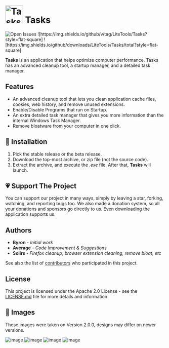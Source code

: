 

# <img src="https://user-images.githubusercontent.com/53088136/129425927-00413aa1-ca44-4ee5-a4ce-7d276cf2189c.png" alt="Tasks Logo" width='56' height='56' />  Tasks 
<img src="https://img.shields.io/github/issues-raw/LiteTools/Tasks?label=total%20open%20issues" alt="Open Issues" /> 
![https://img.shields.io/github/v/tag/LiteTools/Tasks?style=flat-square]
![https://img.shields.io/github/downloads/LiteTools/Tasks/total?style=flat-square]

<strong>Tasks</strong> is an application that helps optimize computer performance. Tasks has an advanced cleanup tool, a startup manager, and a detailed task manager.

## Features

- An advanced cleanup tool that lets you clean application cache files, cookies, web history, and remove unused extensions.
- Enable/Disable Programs that run on Startup.
- An extra detailed task manager that gives you more information than the internal Windows Task Manager.
- Remove bloatware from your computer in one click.


## 📩 Installation

1. Pick the stable release or the beta release.
2. Download the top-most archive, or zip file (not the source code).
3. Extract the archive, and execute the <i>.exe</i> file. After that, <strong>Tasks</strong> will launch.


## 💗 Support The Project

You can support our project in many ways, simply by leaving a star, forking, watching, and reporting bugs too. We also made a donation system, so all your donations and sponsors go directly to us. Even downloading the application supports us.

## Authors

* **Byron** - *Initial work*
* **Average** - *Code Improvement & Suggestions*
* **Solirs** - *Firefox cleanup, browser extension cleaning, remove bloat, etc*

See also the list of [contributors](https://github.com/LiteTools/Tasks/contributors) who participated in this project.

## License

This project is licensed under the Apache 2.0 License - see the [LICENSE.md](LICENSE.md) file for more details and information.

## 📸 Images

These images were taken on Version 2.0.0, designs may differ on newer versions.

![image](https://user-images.githubusercontent.com/53088136/134250645-5d19703b-62b7-49b3-9ee2-5546a63065e4.png)
![image](https://user-images.githubusercontent.com/53088136/134250674-bdcb3d73-775b-48e4-82fa-5f764d4081a5.png)
![image](https://user-images.githubusercontent.com/53088136/134250709-c612a1cb-7c6d-42ca-8e60-281eef069d4e.png)
![image](https://user-images.githubusercontent.com/53088136/134250741-2cbce4d8-fbcf-4f0f-8771-7234ef07826c.png)


